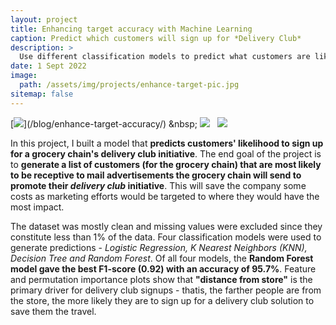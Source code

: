 ```yaml
---
layout: project
title: Enhancing target accuracy with Machine Learning
caption: Predict which customers will sign up for *Delivery Club*
description: >
  Use different classification models to predict what customers are likely to sign up for Delivery Club.
date: 1 Sept 2022
image: 
  path: /assets/img/projects/enhance-target-pic.jpg
sitemap: false
---
```


[![](https://img.shields.io/badge/Read_Full_Analysis-blue?)](/blog/enhance-target-accuracy/) &nbsp;
[![](https://img.shields.io/badge/Jupyter-Open_Notebook-blue?logo=Jupyter)](/project-files/enhance-target-accuracy-ml.html) &nbsp;
[![](https://img.shields.io/badge/GitHub-View_in_GitHub-blue?logo=GitHub)](https://github.com/ibiene-ds/enhancing-targeting-accuracy)

In this project, I built a model that **predicts customers' likelihood to sign up for a grocery chain's delivery club initiative**. The end goal of the project is to **generate a list of customers (for the grocery chain) that are most likely to be receptive to mail advertisements the grocery chain will send to promote their *delivery club* initiative**. This will save the company some costs as marketing efforts would be targeted to where they would have the most impact. 

The dataset was mostly clean and missing values were excluded since they constitute less than 1% of the data.  Four classification models were used to generate predictions - *Logistic Regression, K Nearest Neighbors (KNN), Decision Tree and Random Forest*. Of all four models, the **Random Forest model gave the best F1-score (0.92) with an accuracy of 95.7%**. Feature and permutation importance plots show that **"distance from store"** is the primary driver for delivery club signups - thatis, the farther people are from the store, the more likely they are to sign up for a delivery club solution to save them the travel.

